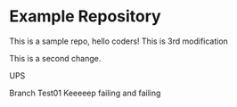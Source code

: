# Example Repository
This is a sample repo, hello coders!
This is 3rd modification

This is a second change.

UPS

Branch Test01
Keeeeep failing and failing

